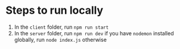 # Steps to run locally
1. In the `client` folder, run `npm run start`
2. In the `server` folder, run `npm run dev` if you have `nodemon` installed globally, run `node index.js` otherwise